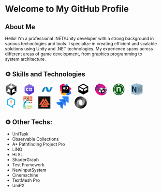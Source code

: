 # Welcome to My GitHub Profile

## About Me

Hello! I'm a professional .NET/Unity developer with a strong background in various technologies and tools. I specialize in creating efficient and scalable solutions using Unity and .NET technologies. My experience spans across different areas of game development, from graphics programming to system architecture.

## ⚙️ Skills and Technologies
<div align="left">
  <img src="https://github.com/FrancheskoDown/FrancheskoDown/blob/main/unity-game-engine-icon.png" height="40" alt="unity logo"  />
  <img width="12" />
  <img src="https://github.com/FrancheskoDown/FrancheskoDown/blob/main/C_Sharp_Logo_2023.svg.png" height="40" alt="csharp logo"  />
  <img width="12" />
  <img src="https://github.com/FrancheskoDown/FrancheskoDown/blob/main/dot_net_original_logo_icon_146546.png" height="40" alt="dotnetcore logo"  />
  <img width="12" />
  <img src="https://github.com/FrancheskoDown/FrancheskoDown/blob/main/JetBrains_Rider_Icon.svg.png" height="40" alt="jetbrains logo"  />
  <img width="12" />
  <img src="https://github.com/FrancheskoDown/FrancheskoDown/blob/main/VContainerLogo.png" height="40" alt="git logo"  />
  <img width="12" />
  <img src="https://github.com/FrancheskoDown/FrancheskoDown/blob/main/R3_Logo_512.png" height="40" alt="github logo"  />
  <img width="12" />
  <img src="https://github.com/FrancheskoDown/FrancheskoDown/blob/main/NUnitIcon.png" height="40" alt="jira logo"  />
  <img width="12" />
  <img src="https://github.com/FrancheskoDown/FrancheskoDown/blob/main/nsubstitute-100x100.png" height="40" alt="jira logo"  />
  <img width="12" />
  <img src="https://github.com/FrancheskoDown/FrancheskoDown/blob/main/25584770.png" height="40" alt="jira logo"  />
  <img width="12" />
  <img src="https://github.com/FrancheskoDown/FrancheskoDown/blob/main/dotweenpro_hotweenv2.png" height="40" alt="jira logo"  /> 
  <img width="12" />
  <img src="https://github.com/FrancheskoDown/FrancheskoDown/blob/main/b7674388-9e9a-4478-ae0e-8200e377a390.png" height="40" alt="jira logo"  />
   <img width="12" />
  <img src="https://github.com/FrancheskoDown/FrancheskoDown/blob/main/jira-icon-512x512-z7na7dot.png" height="40" alt="jira logo"  />
     <img width="12" />
  <img src="https://github.com/FrancheskoDown/FrancheskoDown/blob/main/JSON_vector_logo.svg.png" height="40" alt="jira logo"  />
</div>

## ⚙️ Other Techs: 

 - UniTask 
 - Observable Collections
 - A* Pathfinding Project Pro 
 - LINQ
 - HLSL
 - ShaderGraph 
 - Test Framework 
 - NewInputSystem 
 - Cinemachine
 - TextMesh Pro  
 - UniRX
